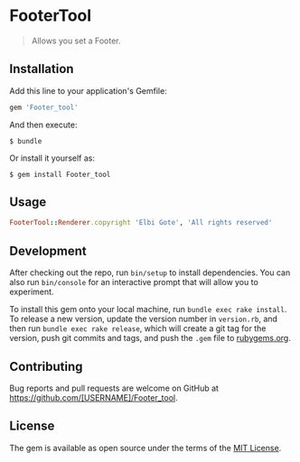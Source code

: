 # FooterTool

> Allows you set a Footer.

## Installation

Add this line to your application's Gemfile:

```ruby
gem 'Footer_tool'
```

And then execute:

    $ bundle

Or install it yourself as:

    $ gem install Footer_tool

## Usage

```ruby
FooterTool::Renderer.copyright 'Elbi Gote', 'All rights reserved'
```

## Development

After checking out the repo, run `bin/setup` to install dependencies. You can also run `bin/console` for an interactive prompt that will allow you to experiment.

To install this gem onto your local machine, run `bundle exec rake install`. To release a new version, update the version number in `version.rb`, and then run `bundle exec rake release`, which will create a git tag for the version, push git commits and tags, and push the `.gem` file to [rubygems.org](https://rubygems.org).

## Contributing

Bug reports and pull requests are welcome on GitHub at https://github.com/[USERNAME]/Footer_tool.

## License

The gem is available as open source under the terms of the [MIT License](https://opensource.org/licenses/MIT).
